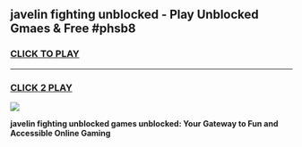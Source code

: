
## javelin fighting unblocked - Play Unblocked Gmaes & Free #phsb8
<h3>
<a href="https://news.freeplayer.one?title=javelin_fighting_unblocked&ref=26F">CLICK TO PLAY</a></h3>
<hr>

<h3>
<a href="https://news.freeplayer.one?title=javelin_fighting_unblocked&ref=26F">CLICK 2 PLAY</a>
  
</h3>

<a href="https://news.freeplayer.one?title=javelin_fighting_unblocked&ref=26F/"><img src="https://clearcache.store/games.png"></a>


**javelin fighting unblocked games unblocked: Your Gateway to Fun and Accessible Online Gaming**
